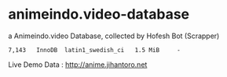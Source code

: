 # animeindo.video-database
a Animeindo.video Database, collected by Hofesh Bot (Scrapper)

```
7,143 	InnoDB 	latin1_swedish_ci 	1.5 MiB 	- 
```

Live Demo Data : http://anime.jihantoro.net 
